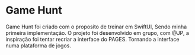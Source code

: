 # Game Hunt 

Game Hunt foi criado com o proposito de treinar em SwiftUI, Sendo minha primeira implementação. O projeto foi desenvolvido em grupo, com @JP, a inspiração foi tentar recriar a interface do PAGES. Tornando a interface numa plataforma de jogos.
